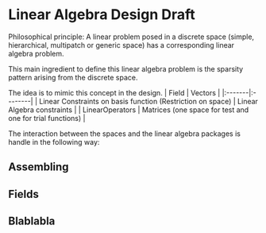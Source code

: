 # Linear Algebra Design Draft #

Philosophical principle:
A linear problem posed in a discrete space (simple, hierarchical, multipatch or generic space) has a corresponding linear algebra problem.

This main ingredient to define this linear algebra problem is the sparsity pattern arising from the discrete space.



The idea is to mimic this concept in the design.
| Field  | Vectors |
|:-------|:--------|
| Linear Constraints on basis function (Restriction on space)  | Linear Algebra constraints |
| LinearOperators  | Matrices (one space for test and one for trial functions) |


The interaction between the spaces and the linear algebra packages is handle in
the following way:

## Assembling ##

## Fields ##


## Blablabla ##